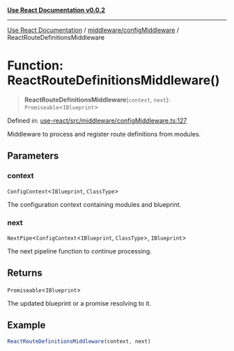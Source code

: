 [**Use React Documentation v0.0.2**](../../../README.md)

***

[Use React Documentation](../../../modules.md) / [middleware/configMiddleware](../README.md) / ReactRouteDefinitionsMiddleware

# Function: ReactRouteDefinitionsMiddleware()

> **ReactRouteDefinitionsMiddleware**(`context`, `next`): `Promiseable`\<`IBlueprint`\>

Defined in: [use-react/src/middleware/configMiddleware.ts:127](https://github.com/stonemjs/use-react/blob/48b0fa89405b138aef5b9a5bc1a85e12108c1404/src/middleware/configMiddleware.ts#L127)

Middleware to process and register route definitions from modules.

## Parameters

### context

`ConfigContext`\<`IBlueprint`, `ClassType`\>

The configuration context containing modules and blueprint.

### next

`NextPipe`\<`ConfigContext`\<`IBlueprint`, `ClassType`\>, `IBlueprint`\>

The next pipeline function to continue processing.

## Returns

`Promiseable`\<`IBlueprint`\>

The updated blueprint or a promise resolving to it.

## Example

```typescript
ReactRouteDefinitionsMiddleware(context, next)
```
